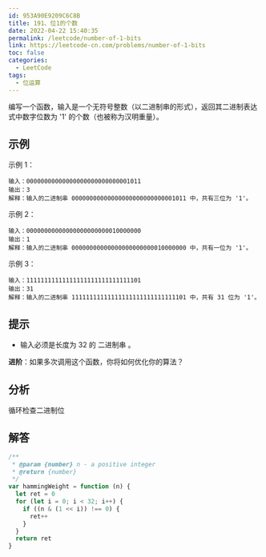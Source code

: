 ```yaml
---
id: 953A90E9209C6C8B
title: 191、位1的个数
date: 2022-04-22 15:40:35
permalink: /leetcode/number-of-1-bits
link: https://leetcode-cn.com/problems/number-of-1-bits
toc: false
categories:
  - LeetCode
tags:
  - 位运算
---
```


<Level type='easy'/>

编写一个函数，输入是一个无符号整数（以二进制串的形式），返回其二进制表达式中数字位数为 '1' 的个数（也被称为汉明重量）。

## 示例

示例 1：

```text
输入：00000000000000000000000000001011
输出：3
解释：输入的二进制串 00000000000000000000000000001011 中，共有三位为 '1'。
```

示例 2：

```text
输入：00000000000000000000000010000000
输出：1
解释：输入的二进制串 00000000000000000000000010000000 中，共有一位为 '1'。
```

示例 3：

```text
输入：11111111111111111111111111111101
输出：31
解释：输入的二进制串 11111111111111111111111111111101 中，共有 31 位为 '1'。
```

## 提示

- 输入必须是长度为 32 的 二进制串 。

**进阶**：如果多次调用这个函数，你将如何优化你的算法？

## 分析

循环检查二进制位

## 解答

```javascript
/**
 * @param {number} n - a positive integer
 * @return {number}
 */
var hammingWeight = function (n) {
  let ret = 0
  for (let i = 0; i < 32; i++) {
    if ((n & (1 << i)) !== 0) {
      ret++
    }
  }
  return ret
}
```
